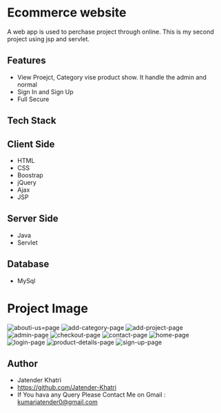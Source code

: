 # Ecommerce website
A web app is used to perchase project through online. This is my second project using jsp and servlet.
## Features
- View Proejct, Category vise product show. It handle the admin and normal
- Sign In and Sign Up
- Full Secure
## Tech Stack
## Client Side
- HTML
- CSS
- Boostrap
- jQuery
- Ajax
- JSP
## Server Side
- Java
- Servlet
## Database
- MySql
## <h1>Project Image</h1>
![abouti-us=page](https://user-images.githubusercontent.com/60816519/153586450-13341597-cb0c-43d6-bd68-c2dd9a4a9219.JPG)
![add-category-page](https://user-images.githubusercontent.com/60816519/153586464-a0aef4eb-8f15-4f00-96bb-6519dbb5688c.JPG)
![add-project-page](https://user-images.githubusercontent.com/60816519/153586465-eca102b3-e6c5-4635-8f62-51740ea08536.JPG)
![admin-page](https://user-images.githubusercontent.com/60816519/153586469-5ebb0c11-8522-449d-b122-7943f1448617.JPG)
![checkout-page](https://user-images.githubusercontent.com/60816519/153586471-b8ff0b2a-e378-40c3-97ec-76a8055af8f3.JPG)
![contact-page](https://user-images.githubusercontent.com/60816519/153586473-89f4fce1-3946-4c73-9ff9-56bfa2418717.JPG)
![home-page](https://user-images.githubusercontent.com/60816519/153586476-fea75d2f-d7a0-447f-9628-473e7b840ca5.JPG)
![login-page](https://user-images.githubusercontent.com/60816519/153586478-ff80a0bf-b095-47eb-8439-de31d1bf6348.JPG)
![product-details-page](https://user-images.githubusercontent.com/60816519/153586481-68c0626f-119d-4702-8cac-008b38f28e26.JPG)
![sign-up-page](https://user-images.githubusercontent.com/60816519/153586482-6304df47-810e-45c0-8a46-8f5b6fc2c080.JPG)
## Author
- Jatender Khatri
- https://github.com/Jatender-Khatri
- If You hava any Query Please Contact Me on Gmail : kumarjatender0@gmail.com
